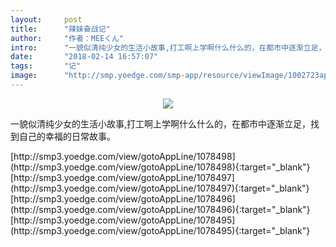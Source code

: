 ```yaml
---
layout:     post
title:      "辣妹奋战记"
author:     "作者：MEEくん"
intro:      "一貌似清纯少女的生活小故事,打工啊上学啊什么什么的，在都市中逐渐立足，找到自己的幸福的日常故事。"
date:       "2018-02-14 16:57:07"
tags:       "记"
image:      "http://smp.yoedge.com/smp-app/resource/viewImage/1002723appline.png"
---
```

<div style="text-align: center">
<p><img src="http://smp.yoedge.com/smp-app/resource/viewImage/1002723appline.png"/></p>
</div>
<p class="post-meta">
<span>一貌似清纯少女的生活小故事,打工啊上学啊什么什么的，在都市中逐渐立足，找到自己的幸福的日常故事。</span>
</p>
[http://smp3.yoedge.com/view/gotoAppLine/1078498](http://smp3.yoedge.com/view/gotoAppLine/1078498){:target="_blank"}
[http://smp3.yoedge.com/view/gotoAppLine/1078497](http://smp3.yoedge.com/view/gotoAppLine/1078497){:target="_blank"}
[http://smp3.yoedge.com/view/gotoAppLine/1078496](http://smp3.yoedge.com/view/gotoAppLine/1078496){:target="_blank"}
[http://smp3.yoedge.com/view/gotoAppLine/1078495](http://smp3.yoedge.com/view/gotoAppLine/1078495){:target="_blank"}


